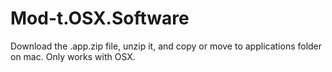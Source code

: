 # Mod-t.OSX.Software
Download the .app.zip file, unzip it, and copy or move to applications folder on mac.
Only works with OSX.
